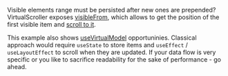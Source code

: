 Visible elements range must be persisted after new ones are prepended?
VirtualScroller exposes [visibleFrom](https://af-utils.com/virtual/reference/virtual-core.virtualscroller.visiblefrom),
which allows to get the position of the first visible item
and [scroll to it](https://af-utils.com/virtual/reference/virtual-core.virtualscroller.scrolltoindex).

This example also shows [useVirtualModel](https://af-utils.com/virtual/reference/virtual-react.usevirtualmodel) opportuninies.
Classical approach would require `useState` to store items and `useEffect` / `useLayoutEffect` to scroll when they are updated.
If your data flow is very specific or you like to sacrifice readability for the sake of performance - go ahead.
